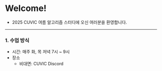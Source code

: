 # Welcome!
- 2025 CUVIC 여름 알고리즘 스터디에 오신 여러분을 환영합니다.

---
### 1. 수업 방식
- 시간: 매주 화, 목 저녁 7시 ~ 9시
- 장소
	- 비대면: CUVIC Discord